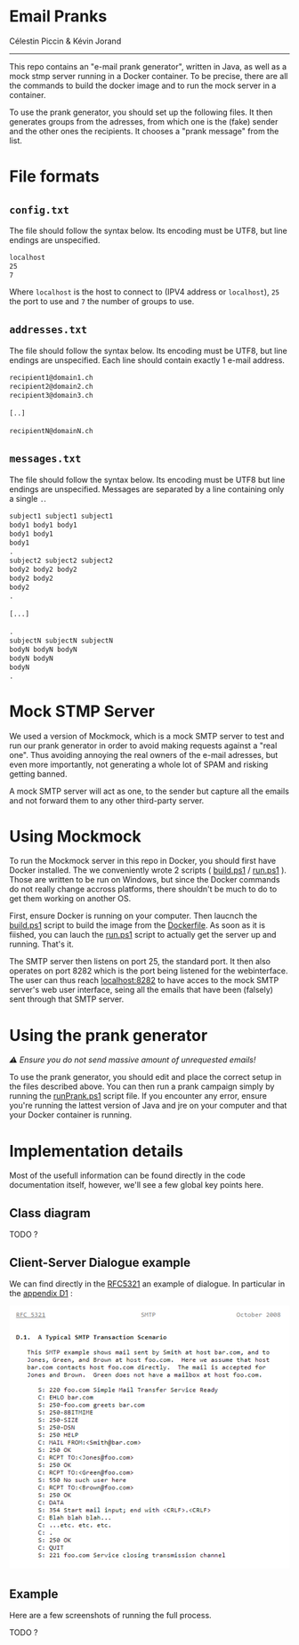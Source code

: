 Email Pranks
============

Célestin Piccin & Kévin Jorand

------------

This repo contains an "e-mail prank generator", written in Java, as well as a mock stmp server running in a Docker container. To be precise, there are all the commands to build the docker image and to run the mock server in a container.

To use the prank generator, you should set up the following files. It then generates groups from the adresses, from which one is the (fake) sender and the other ones the recipients. It chooses a "prank message" from the list.

# File formats

## `config.txt`
The file should follow the syntax below. Its encoding must be UTF8, but line endings are unspecified.
```
localhost
25
7
```
Where `localhost` is the host to connect to (IPV4 address or `localhost`), `25` the port to use and `7` the number of groups to use.

## `addresses.txt`
The file should follow the syntax below. Its encoding must be UTF8, but line endings are unspecified. Each line should contain exactly 1 e-mail address.
```
recipient1@domain1.ch
recipient2@domain2.ch
recipient3@domain3.ch

[..]

recipientN@domainN.ch
```

## `messages.txt`
The file should follow the syntax below. Its encoding must be UTF8 but line endings are unspecified. Messages are separated by a line containing only a single `.`.
```
subject1 subject1 subject1
body1 body1 body1
body1 body1
body1
.
subject2 subject2 subject2
body2 body2 body2
body2 body2
body2
.

[...]

.
subjectN subjectN subjectN
bodyN bodyN bodyN
bodyN bodyN
bodyN
.
```

# Mock STMP Server

We used a version of Mockmock, which is a mock SMTP server to test and run our prank generator in order to avoid making requests against a "real one". Thus avoiding annoying the real owners of the e-mail adresses, but even more importantly, not generating a whole lot of SPAM and risking getting banned.

A mock SMTP server will act as one, to the sender but capture all the emails and not forward them to any other third-party server. 

# Using Mockmock
To run the Mockmock server in this repo in Docker, you should first have Docker installed. The we conveniently wrote 2 scripts ( [build.ps1](./mockmock/build.ps1) / [run.ps1](./mockmock/run.ps1) ). Those are written to be run on Windows, but since the Docker commands do not really change accross platforms, there shouldn't be much to do to get them working on another OS.

First, ensure Docker is running on your computer. Then laucnch the [build.ps1](./mockmock/build.ps1) script to build the image from the [Dockerfile](./mockmock/Dockerfile). As soon as it is fiished, you can lauch the [run.ps1](./mockmock/run.ps1) script to actually get the server up and running. That's it. 

The SMTP server then listens on port 25, the standard port. It then also operates on port 8282 which is the port being listened for the webinterface. The user can thus reach [localhost:8282](http://localhost:8282)  to have acces to the mock SMTP server's web user interface, seing all the emails that have been (falsely) sent through that SMTP server.

# Using the prank generator
*:warning: Ensure you do not send massive amount of unrequested emails!*

To use the prank generator, you should edit and place the correct setup in the files described above. You can then run a prank campaign simply by running the 
[runPrank.ps1](./application/DAI-SMTP/runPrank.ps1) script file. If you encounter any error, ensure you're running the lattest version of Java and jre on your computer and that your Docker container is running.

# Implementation details
Most of the usefull information can be found directly in the code documentation itself, however, we'll see a few global key points here.

## Class diagram
TODO ?

## Client-Server Dialogue example
We can find directly in the [RFC5321](https://tools.ietf.org/html/rfc5321) an example of dialogue. In particular in the [appendix D1](https://tools.ietf.org/html/rfc5321#appendix-D) :

![Typical dialogue](./figures/Typical_SMTP_Scenario.PNG)

## Example
Here are a few screenshots of running the full process.

TODO ?


